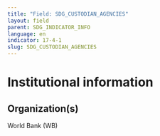 ```yaml
---
title: "Field: SDG_CUSTODIAN_AGENCIES"
layout: field
parent: SDG_INDICATOR_INFO
language: en
indicator: 17-4-1
slug: SDG_CUSTODIAN_AGENCIES
---
```

# Institutional information

## Organization(s)

World Bank (WB)